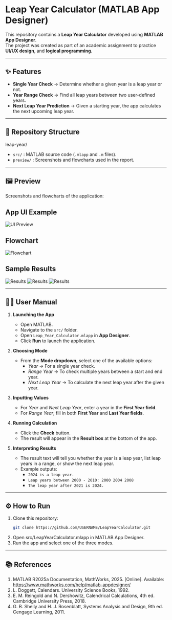 # Leap Year Calculator (MATLAB App Designer)

This repository contains a **Leap Year Calculator** developed using **MATLAB App Designer**.  
The project was created as part of an academic assignment to practice **UI/UX design**, and **logical programming**.

---

## ✨ Features
- **Single Year Check** → Determine whether a given year is a leap year or not.  
- **Year Range Check** → Find all leap years between two user-defined years.  
- **Next Leap Year Prediction** → Given a starting year, the app calculates the next upcoming leap year.  

---

## 📂 Repository Structure
leap-year/
- `src/` : MATLAB source code (`.mlapp` and `.m` files).
- `preview/` : Screenshots and flowcharts used in the report.

---

## 🖼️ Preview
Screenshots and flowcharts of the application:

## App UI Example ##
  ![UI Preview](leap-year/preview/uileapyear.png)

## Flowchart 
  ![Flowchart](leap-year/preview/leapyear.png)

## Sample Results
  ![Results](leap-year/preview/result1.png)
  ![Results](leap-year/preview/result2.png)
  ![Results](leap-year/preview/result3.png)

---

## 🧑‍💻 User Manual

1. **Launching the App**  
   - Open MATLAB.  
   - Navigate to the `src/` folder.  
   - Open `Leap_Year_Calculator.mlapp` in **App Designer**.  
   - Click **Run** to launch the application.  

2. **Choosing Mode**  
   - From the **Mode dropdown**, select one of the available options:  
     - *Year* → For a single year check.  
     - *Range Year* → To check multiple years between a start and end year.  
     - *Next Leap Year* → To calculate the next leap year after the given year.  

3. **Inputting Values**  
   - For *Year* and *Next Leap Year*, enter a year in the **First Year field**.  
   - For *Range Year*, fill in both **First Year** and **Last Year fields**.  

4. **Running Calculation**  
   - Click the **Check** button.  
   - The result will appear in the **Result box** at the bottom of the app.  

5. **Interpreting Results**  
   - The result text will tell you whether the year is a leap year, list leap years in a range, or show the next leap year.  
   - Example outputs:  
     - `2024 is a leap year.`  
     - `Leap years between 2000 - 2010: 2000 2004 2008`  
     - `The leap year after 2021 is 2024.`  

---

## ⚙️ How to Run
1. Clone this repository:
   ```bash
   git clone https://github.com/USERNAME/LeapYearCalculator.git
2. Open src/LeapYearCalculator.mlapp in MATLAB App Designer.
3. Run the app and select one of the three modes.

---

## 📚 References

1. MATLAB R2025a Documentation, MathWorks, 2025. [Online]. Available:
https://www.mathworks.com/help/matlab-appdesigner/
2. L. Doggett, Calendars. University Science Books, 1992.
3. E. M. Reingold and N. Dershowitz, Calendrical Calculations, 4th ed. Cambridge University Press, 2018.
4. G. B. Shelly and H. J. Rosenblatt, Systems Analysis and Design, 9th ed. Cengage Learning, 2011.
